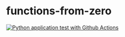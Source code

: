 # functions-from-zero

[![Python application test with Github Actions](https://github.com/alissonkalel/functions-from-zero/actions/workflows/main.yml/badge.svg)](https://github.com/alissonkalel/functions-from-zero/actions/workflows/main.yml)
